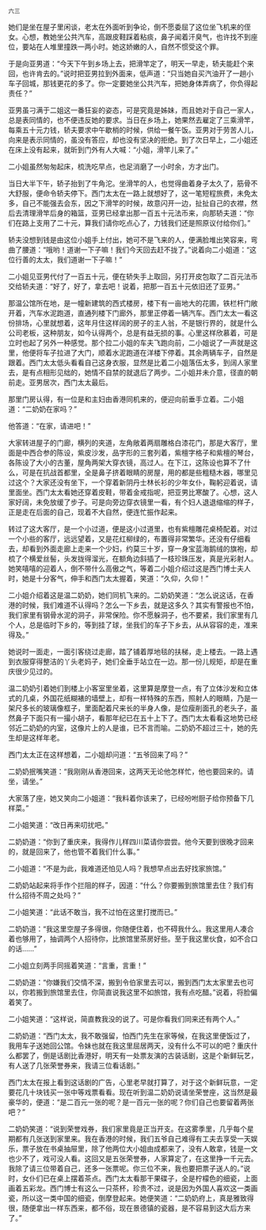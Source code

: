     六三 

   她们是坐在屋子里闲谈，老太在外面听到争论，倒不愿委屈了这位坐飞机来的侄女。心想，教她坐公共汽车，高跟皮鞋踩着粘痰，鼻子闻着汗臭气，也许找不到座位，要站在人堆里撞跌一两小时。她这娇嫩的人，自然不惯受这个罪。

   于是向亚男道：“今天下午到乡场上去，把滑竿定了，明天一早走，轿夫能赶个来回，也许肯去的。”说时把亚男拉到外面来，低声道：“只当她自买汽油开了一趟小车子回城，那钱更花的多了。你一定要她坐公共汽车，把她身体弄病了，你负得起责任？”

   亚男虽刁满于二姐这一番狂妄的姿态，可是究竟是姊妹，而且她对于自己一家人，总是表同情的，也不便违反她的要求。当日在乡场上，她果然去雇定了三乘滑竿，每乘五十元力钱，轿夫要求中午歇梢的时候，供给一餐午饭。亚男对于劳苦人儿，向来是表示同情的，虽没有答应，却也没有坚决的拒绝。到了次日早上，二小姐还在床上没有起来，就昕到门外有人大喊：“小姐，滑竿儿来了。”

   二小姐虽然匆匆起床，梳洗吃早点，也足消磨了一小时余，方才出门。

   当日大半下午，轿子抬到了牛角沱。坐滑竿的人，也觉得曲着身子太久了，筋骨不大舒服，便命令轿夫停下。西门太太在一路上就想好了，这一笔短程旅费，未免太多，自己不能强去会东，因之下滑竿的时候，故意闪开一边，扯扯自己的衣襟，然后去清理滑竿后身的箱篮，亚男已经拿出那一百五十元法币来，向那轿夫道：“你们在路上支用了二十元，算我们请你吃点心了，力钱我们还是照原议付给你们。”

   轿夫没想到钱是由这位小姐手上付出，她可不是飞来的人，便满脸堆出笑容来，弯曲了腰道：“哦哟！道谢一下子嘛！我们今天回去赶不拢了。”说着向二小姐道：“这位行善的太太，我们道谢一下子嘛！”

   二小姐见亚男代付了一百五十元，便在轿失手上取回，另打开皮包取了二百元法币交给轿夫道：“好了，好了，拿去吧！说着，把那一百五十元依旧还了亚男。”

   那温公馆所在地，是一幢新建筑的西式楼房，楼下有一亩地大的花圃，铁栏杆门敞开着，汽车水泥跑道，直通列楼下门廊外，那里正停着一辆汽车。西门太太一看这份排场，心里就想着，这年月住这样阔的房子的主人翁，不是银行界的，就是什么公司老板，这种朋友，如今认得两个，总是有益无损的事。心里这样欣慕着，可是立时也起了另外一种感觉。那个拉二小姐的车夫飞跑向前，二小姐说了一声就是这里，他便将车子拉进了大门，顺着水泥跑道在洋楼下停着。其余两辆车子，自然是跟着。西门太太低头看看自己这身衣服，显然是比着二小姐落伍太多，到阔人家里去，是有点相形见绌的，她情不自禁的就退后了两步。二小姐并未介意，径直的朝前走。亚男居次，西门太太最后。

   那里门房认得，有一位是和主妇由香港同机来的，便迎向前垂手立着。二小姐道：“二奶奶在家吗？”

   他答道：“在家，请进吧！”

   大家转进屋子的门廊，横列的夹道，左角敞着两扇雕格白漆花门，那是大客厅，里面是中西合参的陈设，紫皮沙发，品字形的三套列着，紫檀字格子和紫檀的琴台，各陈设了大小的古董，屋角两架大穿衣镜，高过人。在下江，这陈设也算不了什么，可是在抗战首都里，全是鼻子挤着眼睛的房屋，用的都是些粗糙木器，哪里见过这个？大家还没有坐下，一个穿着新阴丹士林长衫的少年女仆，鞠躬迎着说，请里面坐。西门太太看她还穿着皮鞋，带着金戒指呢，把亚男比寒酸了。心想，这人家好阔，未免放缓了步子。可是向旁边穿衣镜里一看，有个妇人退退缩缩的样子，正是走在后面的自己，现着不大自然，便连忙振作起来。

   转过了这大客厅，是一个小过道，便是这小过道里，也有紫檀雕花桌椅配着。对过一个小些的客厅，远远望着，又是花红柳绿的，布置得非常繁华。还没有仔细看去，却看到外面走廊上走来一个少妇，约莫三十岁，穿一身宝蓝海鹅绒的旗袍，却梳了个横爱丝髻，头发拢得溜光，在额角边斜插了一枝珍珠压发，真是光彩射人。她笑嘻嘻的迎着人，倒不带什么高傲之气，等着二小姐介绍过这是西门博士夫人时，她是十分客气，伸手和西门太太握着，笑道：“久仰，久仰！”

   二小姐介绍着这是温二奶奶，她们同机飞来的。二奶奶笑道：“怎么说这话，在香港的时候，我们难道不认得吗？怎么一下乡去，就是这多久？其实有警报也不怕，我们家里有钢骨水泥的洞子，非常保险。你不愿躲洞子，也不要紧，我们家里有几个人，总是临时下乡的，等到挂了球，坐我们的车子下乡去，从从容容的走，准来得及。”

   她说时一面走，一面引客绕过走廊，踏了铺着厚地毯的扶梯，走上楼去。一路上遇到衣服穿得整洁的丫头老妈子，她们全垂手站立在一边。那一份儿规矩，却是在重庆很少见过的。

   温二奶奶引着她们到楼上小客室里坐着，这里算是摩登一点，有了立体沙发和立体式的几桌，外国花纸糊裱的墙壁上，却有一样特殊的东西，照射人的眼睛，乃是一架尺多长的玻璃像框子，里面配着尺来长的半身人像，是位瘦削面孔的老头子，虽然鼻子下面只有一撮小胡子，看那年纪已在五十上下了。西门太太看看这地势已经邻近二奶奶的内室，这像片上的人是谁，已不言而喻。二奶奶不超过三十，她的先生却是这样年老。

   西门太太正在这样想着，二小姐却问道：“五爷回来了吗？”

   二奶奶抿嘴笑道：“我刚刚从香港回来，这两天无论他怎样忙，他也要回来的。请坐，请坐。”

   大家落了座，她又笑向二小姐道：“我料着你该来了，已经吩咐厨子给你预备下几样菜。”

   二小姐笑道：“改日再来叨扰吧。”

   二奶奶道：“你到了重庆来，我得作儿样四川菜请你尝尝。他今天要到很晚才回来的，就是回来了，他也管不着我们什么事。”

   二小姐道：“不是为此，我难道还怕见人吗？我想早点出去好找家旅馆。”

   二奶奶站起来将手作个拦阻的样子，因道：“什么？你要搬到旅馆里去住？我们有什么招待不周之处吗？”

   二小姐笑道：“此话不敢当，我不过怕在这里打搅而已。”

   二奶奶道：“我这里空屋子多得很，你随便住着，也不碍我什么。我这里用人凑合着也够用了，抽调两个人招待你，比旅馆里茶房好些。至于我这里伙食，如不合口的话……”

   二小姐立刻两手同摇着笑道：“言重，言重！”

   二奶奶道：“你嫌我们交情不深，搬到令伯家里去可以，搬到西门太太家里去也可以，你若搬到旅馆里去住，你简直说我这里不如旅馆，我有点吃醋。”说着，将脸偏着笑了。

   二小姐笑道：“这样说，简直教我没的说了。可是你看我们同来还有两个人。”

   二奶奶道：“西门太太，我不敢强留，怕西门先生在家等候，在我这里便饭过了，我用车子送她回公馆。令妹也就在我这里屈居两天，没有什么不可以的吧？重庆什么都罢了，倒是话剧比香港好，明天有一处票友演的古装话剧，这是个新鲜玩艺，有人送了几张荣誉券来，我请三位看话剧。”

   西门太太在报上看到这话剧的广告，心里老早就打算了，对于这个新鲜玩意，一定要花几十块钱买一张中等戏票看看。现在听到温二奶奶说请坐荣誉座，这当然是最豪华的，便道：“是二百元一张的呢？是一百元一张的呢？你们自己也要留着两张吧？”

   二奶奶笑道：“说到荣誉戏券，我们家里竟是正当开支。在这雾季里，几乎每个星期都有几张送到家里来。我在香港的时候，我们五爷自己难得有工夫去享受一天娱乐，票子放在书桌抽屉里，除了他两位大小姐由成都来了，没有人敢拿，钱是一文也少不了，戏可没人看。这回又是五张荣誉券，人家算定了，在这里挣一千元去。我除了请三位带着自己，还多一张票呢。你三位不来，我也要把票子送人的。”说时，女仆们已在桌上摆着茶点。西门太太看那干果碟子，全是柠檬色的细瓷，上面画着五彩龙。西门博士有这么一只茶杯，珍贵不过，说是因为外国人喜欢这一类画瓷，所以这一类中国的细瓷，倒摩登起来。她便笑道：“二奶奶府上，真是雅致得很，随便拿出一样东西来，都不俗，现在景德镇的瓷器，是不容易到这大后方来了。”

